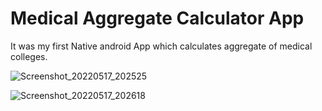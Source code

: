 # Medical Aggregate Calculator App
It was my first Native android App which calculates aggregate of medical colleges.

![Screenshot_20220517_202525](https://user-images.githubusercontent.com/68849516/168849641-6f7a0c96-9f31-4b81-8b97-9956258812ed.png)

![Screenshot_20220517_202618](https://user-images.githubusercontent.com/68849516/168849657-34cf8db4-aea7-4906-9cbf-f70bd2b177b5.png)
